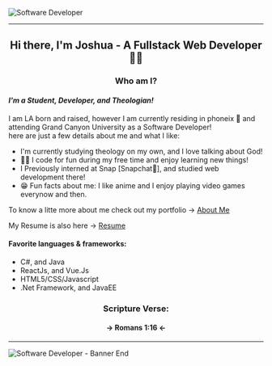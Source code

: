 ![Software Developer](https://github.com/Jwill1551/GitFiles/blob/main/Images/Banners/SoftwareDev.png?raw=true)

<hr>

<h2 align="center"> Hi there, I'm Joshua - A Fullstack Web Developer 🐱‍💻</h2> 

<h3 align="center"> Who am I? </h3>

#### _I'm a Student, Developer, and Theologian!_

I am LA born and raised, however I am currently residing in phoneix 🌵 and attending Grand Canyon University as a Software Developer! <br>
here are just a few details about me and what I like: 
- I'm currently studying theology on my own, and I love talking about God!
- 🐱‍👤 I code for fun during my free time and enjoy learning new things!
- I Previously interned at Snap [Snapchat🤳], and studied web development there!
- 😁 Fun facts about me: I like anime and I enjoy playing video games everynow and then.

<p> To know a litte more about me check out my portfolio -> <a href="https://jwill1551.github.io/My-Portfolio/"> About Me <a></p>
<p> My Resume is also here -> <a href="https://github.com/Jwill1551/GitFiles/blob/main/Docs/Joshua's%20SD%20Resume.pdf"> Resume </a> </p>

#### Favorite languages & frameworks:
- C#, and Java
- ReactJs, and Vue.Js 
- HTML5/CSS/Javascript
- .Net Framework, and JavaEE

<h3 align="center"> Scripture Verse: </h3>
<h4 align="center"> -> Romans 1:16 <- </h4>
  
<hr>
  
![Software Developer - Banner End](https://github.com/Jwill1551/GitFiles/blob/main/Images/Banners/SoftWare%20Developer%20-%20Banner%20End%202.png?raw=true)
